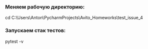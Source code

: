 ### Меняем рабочую директорию:    
cd C:\Users\Anton\PycharmProjects\Avito_Homeworks\test_issue_4    
### Запускаем стак тестов:   
pytest -v
